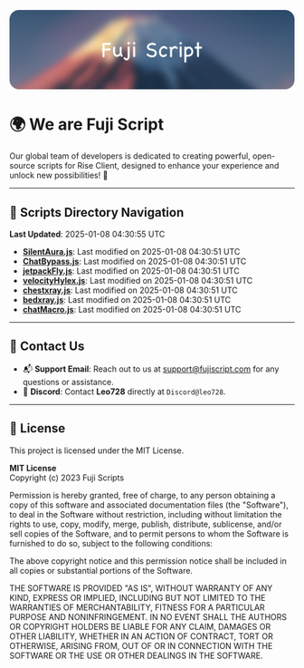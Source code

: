 ![Banner](.github/b.webp)

# 🌍 **We are Fuji Script**

Our global team of developers is dedicated to creating powerful, open-source scripts for Rise Client, designed to enhance your experience and unlock new possibilities! 🌟

---
<!-- SCRIPTS_NAVIGATION_START -->
## 📂 **Scripts Directory Navigation**

**Last Updated**: 2025-01-08 04:30:55 UTC

- **[SilentAura.js](scripts/SilentAura.js)**: Last modified on 2025-01-08 04:30:51 UTC
- **[ChatBypass.js](scripts/ChatBypass.js)**: Last modified on 2025-01-08 04:30:51 UTC
- **[jetpackFly.js](scripts/jetpackFly.js)**: Last modified on 2025-01-08 04:30:51 UTC
- **[velocityHylex.js](scripts/velocityHylex.js)**: Last modified on 2025-01-08 04:30:51 UTC
- **[chestxray.js](scripts/chestxray.js)**: Last modified on 2025-01-08 04:30:51 UTC
- **[bedxray.js](scripts/bedxray.js)**: Last modified on 2025-01-08 04:30:51 UTC
- **[chatMacro.js](scripts/chatMacro.js)**: Last modified on 2025-01-08 04:30:51 UTC

<!-- SCRIPTS_NAVIGATION_END -->

---

## 💬 **Contact Us**  
- 📬 **Support Email**: Reach out to us at [support@fujiscript.com](mailto:support@fujiscript.com) for any questions or assistance.  
- 💬 **Discord**: Contact **Leo728** directly at `Discord@leo728`.

---

## 📜 **License**

This project is licensed under the MIT License.  

**MIT License**  
Copyright (c) 2023 Fuji Scripts  

Permission is hereby granted, free of charge, to any person obtaining a copy of this software and associated documentation files (the "Software"), to deal in the Software without restriction, including without limitation the rights to use, copy, modify, merge, publish, distribute, sublicense, and/or sell copies of the Software, and to permit persons to whom the Software is furnished to do so, subject to the following conditions:  

The above copyright notice and this permission notice shall be included in all copies or substantial portions of the Software.  

THE SOFTWARE IS PROVIDED "AS IS", WITHOUT WARRANTY OF ANY KIND, EXPRESS OR IMPLIED, INCLUDING BUT NOT LIMITED TO THE WARRANTIES OF MERCHANTABILITY, FITNESS FOR A PARTICULAR PURPOSE AND NONINFRINGEMENT. IN NO EVENT SHALL THE AUTHORS OR COPYRIGHT HOLDERS BE LIABLE FOR ANY CLAIM, DAMAGES OR OTHER LIABILITY, WHETHER IN AN ACTION OF CONTRACT, TORT OR OTHERWISE, ARISING FROM, OUT OF OR IN CONNECTION WITH THE SOFTWARE OR THE USE OR OTHER DEALINGS IN THE SOFTWARE.  
